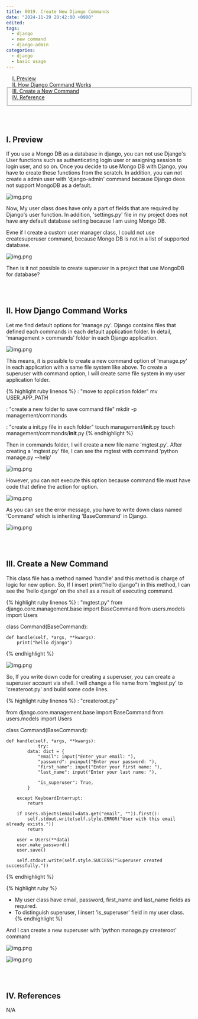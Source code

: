 ```yaml
---
title: 0019. Create New Django Commands
date: "2024-11-29 20:42:00 +0900"
edited: 
tags:
  - django 
  - new command
  - django-admin
categories:
  - django
  - basic usage
---
```



<fieldset>
    <legend><Content</legend>
    <a href="#ctn1">I. Preview</a><br>
    <a href="#ctn2">II. How Django Command Works</a><br>
    <a href="#ctn3">III. Create a New Command</a><br>
    <a href="#ctn4">IV. Reference</a><br>
</fieldset>


<br><br>
## <span id="ctn1"> I. Preview</span>
<p>
If you use a Mongo DB as a database in django, you can not use Django's User functions such as authenticating login user or 
assigning session to login user, and so on. Once you decide to use Mongo DB with Django, you have to create these functions from the scratch.
In addition, you can not create a admin user with 'django-admin' command because Django deos not support MongoDB as a default.
</p>

![img.png](../../../assets/imgs/django/basic%20usage/create-new-django-commands/img1.png)

<p>
Now, My user class does have only a part of fields that are required by Django's user function. 
In addition, 'settings.py' file in my project does not have any default database setting because I am using Mongo DB.
</p>

<p>
Evne if I create a custom user manager class, I could not use createsuperuser command, because Mongo DB is not in a list of 
supported database.
</p>

![img.png](../../../assets/imgs/django/basic%20usage/create-new-django-commands/img2.png)

<p>
Then is it not possible to create superuser in a project that use MongoDB for database?
</p>


<br><br>
## <span id="ctn2"> II. How Django Command Works</span>
<p>
Let me find default options for 'manage.py'. Django contains files that defined each commands in each default application folder.
In detail, 'management > commands' folder in each Django application.
</p>

![img.png](../../../assets/imgs/django/basic%20usage/create-new-django-commands/img3.png)

<p>
This means, it is possible to create a new command option of 'manage.py' in each application with a same file system like above.
To create a superuser with command option, I will create same file system in my user application folder.
</p>

{% highlight ruby linenos %}
: "move to application folder"
mv USER_APP_PATH

: "create a new folder to save command file"
mkdir -p management/commands

: "create a init.py file in each folder"
touch management/__init__.py
touch management/commands/__init__.py
{% endhighlight %}

<p>
Then in commands folder, I will create a new file name 'mgtest.py'. After creating a 'mgtest.py' file, 
I can see the mgtest with command 'python manage.py --help'
</p>

![img.png](../../../assets/imgs/django/basic%20usage/create-new-django-commands/img4.png)

<p>
However, you can not execute this option because command file must have code that define the action for option.
</p>

![img.png](../../../assets/imgs/django/basic%20usage/create-new-django-commands/img5.png)

<p>
As you can see the error message, you have to write down class named 'Command' which is inheriting 'BaseCommand' in Django.
</p>

![img.png](../../../assets/imgs/django/basic%20usage/create-new-django-commands/img6.png)


<br><br>
## <span id="ctn3"> III. Create a New Command</span>

<p>
This class file has a method named 'handle' and this method is charge of logic for new option.
So, If I insert print("hello django") in this method, I can see the 'hello django' on the shell as a result of executing command.
</p>

{% highlight ruby linenos %}
: "mgtest.py"
from django.core.management.base import BaseCommand
from users.models import Users


class Command(BaseCommand):

    def handle(self, *args, **kwargs):
        print("hello django")

{% endhighlight %}

![img.png](../../../assets/imgs/django/basic%20usage/create-new-django-commands/img7.png)


<p>
So, If you write down code for creating a superuser, you can create a superuser account via shell. 
I will change a file name from 'mgtest.py' to 'createroot.py' and build some code lines.
</p>

{% highlight ruby linenos %}
: "createroot.py"

from django.core.management.base import BaseCommand
from users.models import Users


class Command(BaseCommand):

    def handle(self, *args, **kwargs):
                try:
            data: dict = {
                "email": input("Enter your email: "),
                "password": pwinput("Enter your password: "),
                "first_name": input("Enter your first name: "),
                "last_name": input("Enter your last name: "),

                "is_superuser": True,
            }

        except KeyboardInterrupt:
            return

        if Users.objects(email=data.get("email", "")).first():
            self.stdout.write(self.style.ERROR("User with this email already exists."))
            return

        user = Users(**data)
        user.make_password()
        user.save()

        self.stdout.write(self.style.SUCCESS("Superuser created successfully."))

{% endhighlight %}

{% highlight ruby %}
*  My user class have email, password, first_name and last_name fields as required.
*  To distinguish superuser, I insert 'is_superuser' field in my user class.
{% endhighlight %}

<p>
And I can create a new superuser with 'python manage.py createroot' command
</p>

![img.png](../../../assets/imgs/django/basic%20usage/create-new-django-commands/img8.png)

![img.png](../../../assets/imgs/django/basic%20usage/create-new-django-commands/img10.png)

<br><br>
## <span id="ctn4"> IV. References</span>
<p>
  N/A
</p>